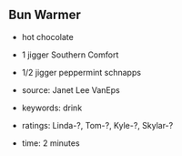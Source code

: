 Bun Warmer
----------

- hot chocolate
- 1 jigger Southern Comfort
- 1/2 jigger peppermint schnapps

- source: Janet Lee VanEps
- keywords: drink
- ratings: Linda-?, Tom-?, Kyle-?, Skylar-?
- time: 2 minutes
